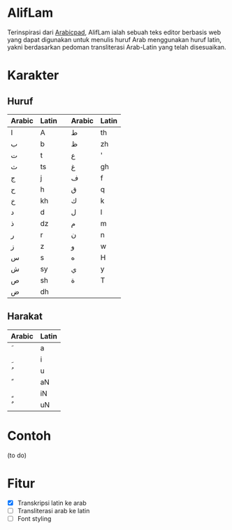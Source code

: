 # AlifLam

Terinspirasi dari [Arabicpad](https://ebsoft.web.id/download/arabic-pad/), AlifLam ialah sebuah teks editor berbasis web yang dapat digunakan untuk menulis huruf Arab menggunakan huruf latin, yakni berdasarkan pedoman transliterasi Arab-Latin yang telah disesuaikan.

# Karakter

## Huruf

| Arabic | Latin |     | Arabic | Latin |
| ------ | ----- | --- | ------ | ----- |
| ا      | A     |     | ط      | th    |
| ب      | b     |     | ظ      | zh    |
| ت      | t     |     | ع      | '     |
| ث      | ts    |     | غ      | gh    |
| ج      | j     |     | ف      | f     |
| ح      | h     |     | ق      | q     |
| خ      | kh    |     | ك      | k     |
| د      | d     |     | ل      | l     |
| ذ      | dz    |     | م      | m     |
| ر      | r     |     | ن      | n     |
| ز      | z     |     | و      | w     |
| س      | s     |     | ه      | H     |
| ش      | sy    |     | ي      | y     |
| ص      | sh    |     | ة      | T     |
| ض      | dh    |     |        |       |

## Harakat

| Arabic | Latin |
| ------ | ----- |
|  َ      | a     |
|  ِ      | i     |
|  ُ      | u     |
|  ً      | aN    |
|  ٍ      | iN    |
|  ٌ      | uN    |

# Contoh

(to do)

# Fitur

* [x] Transkripsi latin ke arab
* [ ] Transliterasi arab ke latin
* [ ] Font styling
